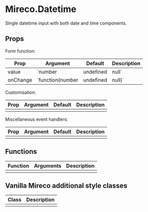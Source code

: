 # Mireco.Datetime

Single datetime input with both date and time components.

## Props

Form function:

| Prop | Argument | Default | Description |
| ---- | -------- | ------- | ----------- |
| value | `number|undefined|null` | `undefined` | Current datetime value. |
| onChange | `function(number|undefined|null)` | `undefined` | Callback when value changes. |

Customisation:

| Prop | Argument | Default | Description |
| ---- | -------- | ------- | ----------- |
|  |  |  |  |

Miscellaneous event handlers:

| Prop | Argument | Default | Description |
| ---- | -------- | ------- | ----------- |
|  |  |  |  |

## Functions

| Function | Arguments | Description |
| -------- | --------- | ----------- |
|  |  |  |

## Vanilla Mireco additional style classes

| Class | Description |
| ----- | ----------- |
|  |  |
